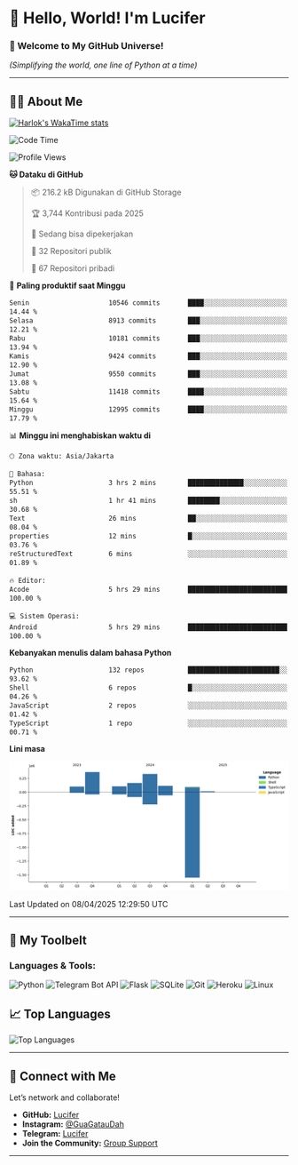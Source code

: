 # 👋 Hello, World! I'm Lucifer 

### 🚀 Welcome to My GitHub Universe!  
*(Simplifying the world, one line of Python at a time)*  

---

## 🧑‍💻 About Me


[![Harlok's WakaTime stats](https://github-readme-stats.vercel.app/api/wakatime?username=LuciferReborns)](https://github.com/jonesroot/github-readme-stats)


<!--START_SECTION:waka-->
![Code Time](http://img.shields.io/badge/Code%20Time-41%20hrs%206%20mins-blue)

![Profile Views](http://img.shields.io/badge/Profil%20dilihat-3-blue)

**🐱 Dataku di GitHub** 

> 📦 216.2 kB Digunakan di GitHub Storage 
 > 
> 🏆 3,744 Kontribusi pada 2025
 > 
> 💼 Sedang bisa dipekerjakan
 > 
> 📜 32 Repositori publik 
 > 
> 🔑 67 Repositori pribadi 
 > 
📅 **Paling produktif saat Minggu** 

```text
Senin                    10546 commits       ████░░░░░░░░░░░░░░░░░░░░░   14.44 % 
Selasa                   8913 commits        ███░░░░░░░░░░░░░░░░░░░░░░   12.21 % 
Rabu                     10181 commits       ███░░░░░░░░░░░░░░░░░░░░░░   13.94 % 
Kamis                    9424 commits        ███░░░░░░░░░░░░░░░░░░░░░░   12.90 % 
Jumat                    9550 commits        ███░░░░░░░░░░░░░░░░░░░░░░   13.08 % 
Sabtu                    11418 commits       ████░░░░░░░░░░░░░░░░░░░░░   15.64 % 
Minggu                   12995 commits       ████░░░░░░░░░░░░░░░░░░░░░   17.79 % 
```


📊 **Minggu ini menghabiskan waktu di** 

```text
🕑︎ Zona waktu: Asia/Jakarta

💬 Bahasa: 
Python                   3 hrs 2 mins        ██████████████░░░░░░░░░░░   55.51 % 
sh                       1 hr 41 mins        ████████░░░░░░░░░░░░░░░░░   30.68 % 
Text                     26 mins             ██░░░░░░░░░░░░░░░░░░░░░░░   08.04 % 
properties               12 mins             █░░░░░░░░░░░░░░░░░░░░░░░░   03.76 % 
reStructuredText         6 mins              ░░░░░░░░░░░░░░░░░░░░░░░░░   01.89 % 

🔥 Editor: 
Acode                    5 hrs 29 mins       █████████████████████████   100.00 % 

💻 Sistem Operasi: 
Android                  5 hrs 29 mins       █████████████████████████   100.00 % 
```

**Kebanyakan menulis dalam bahasa Python** 

```text
Python                   132 repos           ███████████████████████░░   93.62 % 
Shell                    6 repos             █░░░░░░░░░░░░░░░░░░░░░░░░   04.26 % 
JavaScript               2 repos             ░░░░░░░░░░░░░░░░░░░░░░░░░   01.42 % 
TypeScript               1 repo              ░░░░░░░░░░░░░░░░░░░░░░░░░   00.71 % 
```



**Lini masa**

![Lines of Code chart](https://raw.githubusercontent.com/jonesroot/jonesroot/main/assets/bar_graph.png)


 Last Updated on 08/04/2025 12:29:50 UTC
<!--END_SECTION:waka-->

---


## 🧰 My Toolbelt  

### Languages & Tools:  
![Python](https://img.shields.io/badge/-Python-3776AB?style=flat-square&logo=python&logoColor=white) ![Telegram Bot API](https://img.shields.io/badge/-Telegram%20Bot%20API-2CA5E0?style=flat-square&logo=telegram&logoColor=white) ![Flask](https://img.shields.io/badge/-Flask-000000?style=flat-square&logo=flask&logoColor=white) ![SQLite](https://img.shields.io/badge/-SQLite-003B57?style=flat-square&logo=sqlite&logoColor=white) ![Git](https://img.shields.io/badge/-Git-F05032?style=flat-square&logo=git&logoColor=white) ![Heroku](https://img.shields.io/badge/-Heroku-430098?style=flat-square&logo=heroku&logoColor=white) ![Linux](https://img.shields.io/badge/-Linux-FCC624?style=flat-square&logo=linux&logoColor=black)  


## 📈 Top Languages

![Top Languages](https://github-readme-stats.vercel.app/api/top-langs/?username=jonesroot&layout=compact&theme=tokyonight)  

---


## 🔗 Connect with Me  

Let’s network and collaborate!  
- **GitHub:** [Lucifer](https://github.com/jonesroot/jonesroot/blob/main/README.md)  
- **Instagram:** [@GuaGatauDah](https://instagram.com/guagataudah)  
- **Telegram:** [Lucifer](https://t.me/LuciferReborns)  
- **Join the Community:** [Group Support](https://t.me/GokilSupport)

---
